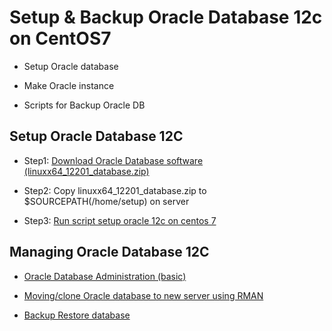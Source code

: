 # Setup & Backup Oracle Database 12c on CentOS7

- Setup Oracle database

- Make Oracle instance

- Scripts for Backup Oracle DB

## Setup Oracle Database 12C

- Step1: [Download Oracle Database software (linuxx64_12201_database.zip)](http://www.oracle.com/technetwork/database/enterprise-edition/downloads/index.html)

- Step2: Copy linuxx64_12201_database.zip to $SOURCEPATH(/home/setup) on server

- Step3: [Run script setup oracle 12c on centos 7](https://raw.githubusercontent.com/keepwalking86/oracle12c/master/setup_oracle12c_cenos7.sh)

## Managing Oracle Database 12C

- [Oracle Database Administration (basic)](docs/manage-oracle-database-by-command-line.md)

- [Moving/clone Oracle database to new server using RMAN](docs/moving-oracle-database-to-new-server-using-RMAN.md)

- [Backup Restore database](docs/backup-restore-database-using-RMAN.md)
